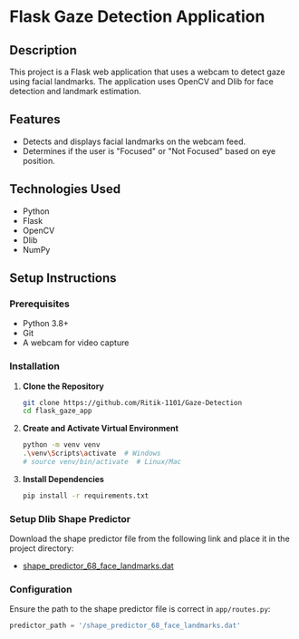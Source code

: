 # Flask Gaze Detection Application

## Description
This project is a Flask web application that uses a webcam to detect gaze using facial landmarks. The application uses OpenCV and Dlib for face detection and landmark estimation.

## Features
- Detects and displays facial landmarks on the webcam feed.
- Determines if the user is "Focused" or "Not Focused" based on eye position.

## Technologies Used
- Python
- Flask
- OpenCV
- Dlib
- NumPy

## Setup Instructions

### Prerequisites
- Python 3.8+
- Git
- A webcam for video capture

### Installation

1. **Clone the Repository**
    ```sh
    git clone https://github.com/Ritik-1101/Gaze-Detection
    cd flask_gaze_app
    ```

2. **Create and Activate Virtual Environment**
    ```sh
    python -m venv venv
    .\venv\Scripts\activate  # Windows
    # source venv/bin/activate  # Linux/Mac
    ```

3. **Install Dependencies**
    ```sh
    pip install -r requirements.txt
    ```

### Setup Dlib Shape Predictor
Download the shape predictor file from the following link and place it in the project directory:
- [shape_predictor_68_face_landmarks.dat](http://dlib.net/files/shape_predictor_68_face_landmarks.dat.bz2)

### Configuration
Ensure the path to the shape predictor file is correct in `app/routes.py`:
```python
predictor_path = '/shape_predictor_68_face_landmarks.dat'
